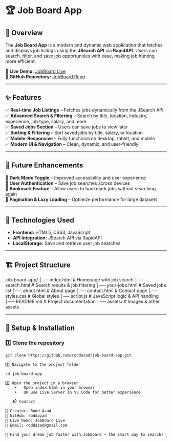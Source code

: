 # 🏆 Job Board App  

## 📌 Overview  
The **Job Board App** is a modern and dynamic web application that fetches and displays job listings using the **JSearch API** via **RapidAPI**. Users can search, filter, and save job opportunities with ease, making job hunting more efficient.  

🔗 **Live Demo:** [JobBoard Live](https://roddazad.github.io/job-board-app/)  
🔗 **GitHub Repository:** [JobBoard Repo](https://github.com/roddazad/job-board-app)

---

## ✨ Features  
✅ **Real-time Job Listings** – Fetches jobs dynamically from the JSearch API  
✅ **Advanced Search & Filtering** – Search by title, location, industry, experience, job type, salary, and more  
✅ **Saved Jobs Section** – Users can save jobs to view later  
✅ **Sorting & Filtering** – Sort saved jobs by title, salary, or location  
✅ **Mobile-Responsive** – Fully functional on desktop, tablet, and mobile  
✅ **Modern UI & Navigation** – Clean, dynamic, and user-friendly  

---

## 🚀 Future Enhancements  
🔹 **Dark Mode Toggle** – Improved accessibility and user experience  
🔹 **User Authentication** – Save job searches across devices  
🔹 **Bookmark Feature** – Allow users to bookmark jobs without searching again  
🔹 **Pagination & Lazy Loading** – Optimize performance for large datasets  

---

## 🎨 Technologies Used  
- **Frontend:** HTML5, CSS3, JavaScript  
- **API Integration:** JSearch API via RapidAPI  
- **LocalStorage:** Save and retrieve user job searches  

---

## 🏗️ Project Structure  

job-board-app/
│── index.html          # Homepage with job search
│── search.html         # Search results & job filtering
│── your-jobs.html      # Saved jobs list
│── about.html          # About page
│── contact.html        # Contact page
│── styles.css          # Global styles
│── script.js           # JavaScript logic & API handling
│── README.md           # Project documentation
│── assets/             # Images & other assets

---

## 🔧 Setup & Installation  
### 1️⃣ Clone the repository  
```sh
git clone https://github.com/roddazad/job-board-app.git

2️⃣ Navigate to the project folder

cd job-board-app

3️⃣ Open the project in a browser
	•	Open index.html in your browser
	•	OR use Live Server in VS Code for better experience

   📬 Contact

💼 Creator: Rodd Azad
🔗 GitHub: roddazad
🔗 Live Demo: JobBoard Live
📧 Email: roddazad@gmail.com

🚀 Find your dream job faster with JobBoard – the smart way to search! 🎯
